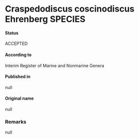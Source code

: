 Craspedodiscus coscinodiscus Ehrenberg SPECIES
=======

#### Status
ACCEPTED

#### According to
Interim Register of Marine and Nonmarine Genera

#### Published in
null

#### Original name
null

### Remarks
null